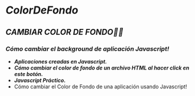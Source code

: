 # **_ColorDeFondo_**

## **_CAMBIAR COLOR DE FONDO🧑‍💻_**

### **_Cómo cambiar el background de aplicación Javascript!_**

- **_Aplicaciones creadas en Javascript._**
- **_Cómo cambiar el color de fondo de un archivo HTML al hacer click en este botón._**
- **_Javascript Práctico._**
- Cómo cambiar el Color de Fondo de una aplicación usando Javascript!
